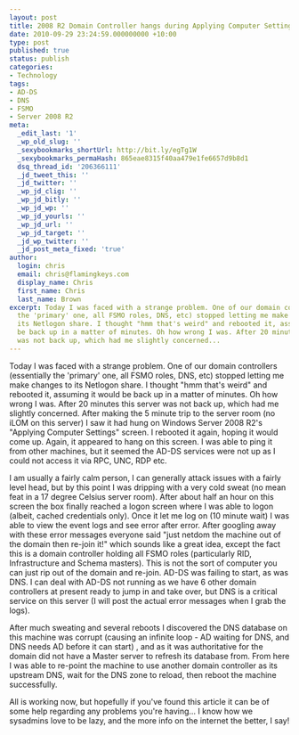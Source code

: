 ```yaml
---
layout: post
title: 2008 R2 Domain Controller hangs during Applying Computer Settings
date: 2010-09-29 23:24:59.000000000 +10:00
type: post
published: true
status: publish
categories:
- Technology
tags:
- AD-DS
- DNS
- FSMO
- Server 2008 R2
meta:
  _edit_last: '1'
  _wp_old_slug: ''
  _sexybookmarks_shortUrl: http://bit.ly/egTg1W
  _sexybookmarks_permaHash: 865eae8315f40aa479e1fe6657d9b8d1
  dsq_thread_id: '206366111'
  _jd_tweet_this: ''
  _jd_twitter: ''
  _wp_jd_clig: ''
  _wp_jd_bitly: ''
  _wp_jd_wp: ''
  _wp_jd_yourls: ''
  _wp_jd_url: ''
  _wp_jd_target: ''
  _jd_wp_twitter: ''
  _jd_post_meta_fixed: 'true'
author:
  login: chris
  email: chris@flamingkeys.com
  display_name: Chris
  first_name: Chris
  last_name: Brown
excerpt: Today I was faced with a strange problem. One of our domain controllers (essentially
  the 'primary' one, all FSMO roles, DNS, etc) stopped letting me make changes to
  its Netlogon share. I thought "hmm that's weird" and rebooted it, assuming it would
  be back up in a matter of minutes. Oh how wrong I was. After 20 minutes this server
  was not back up, which had me slightly concerned...
---
```


Today I was faced with a strange problem. One of our domain controllers (essentially the 'primary' one, all FSMO roles, DNS, etc) stopped letting me make changes to its Netlogon share. I thought "hmm that's weird" and rebooted it, assuming it would be back up in a matter of minutes. Oh how wrong I was. After 20 minutes this server was not back up, which had me slightly concerned. After making the 5 minute trip to the server room (no iLOM on this server) I saw it had hung on Windows Server 2008 R2's "Applying Computer Settings" screen. I rebooted it again, hoping it would come up. Again, it appeared to hang on this screen. I was able to ping it from other machines, but it seemed the AD-DS services were not up as I could not access it via RPC, UNC, RDP etc.

I am usually a fairly calm person, I can generally attack issues with a fairly level head, but by this point I was dripping with a very cold sweat (no mean feat in a 17 degree Celsius server room). After about half an hour on this screen the box finally reached a logon screen where I was able to logon (albeit, cached credentials only). Once it let me log on (10 minute wait) I was able to view the event logs and see error after error. After googling away with these error messages everyone said "just netdom the machine out of the domain then re-join it!" which sounds like a great idea, except the fact this is a domain controller holding all FSMO roles (particularly RID, Infrastructure and Schema masters). This is not the sort of computer you can just rip out of the domain and re-join. AD-DS was failing to start, as was DNS. I can deal with AD-DS not running as we have 6 other domain controllers at present ready to jump in and take over, but DNS is a critical service on this server (I will post the actual error messages when I grab the logs).

After much sweating and several reboots I discovered the DNS database on this machine was corrupt (causing an infinite loop - AD waiting for DNS, and DNS needs AD before it can start) , and as it was authoritative for the domain did not have a Master server to refresh its database from. From here I was able to re-point the machine to use another domain controller as its upstream DNS, wait for the DNS zone to reload, then reboot the machine successfully.

All is working now, but hopefully if you've found this article it can be of some help regarding any problems you're having… I know how we sysadmins love to be lazy, and the more info on the internet the better, I say!
